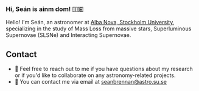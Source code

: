 ### Hi, Seán is ainm dom! :ireland:
 

Hello! I'm Seán, an astronomer at [Alba Nova, Stockholm University](https://www.albanova.se/), specializing in the study of Mass Loss from massive stars, Superluminous Supernovae (SLSNe) and Interacting Supernovae.

## Contact

- 💬 Feel free to reach out to me if you have questions about my research or if you'd like to collaborate on any astronomy-related projects.
- 📧 You can contact me via email at [seanbrennan@astro.su.se](mailto:seanbrennan@astro.su.se)

